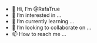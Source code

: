- 👋 Hi, I’m @RafaTrue
- 👀 I’m interested in ...
- 🌱 I’m currently learning ...
- 💞️ I’m looking to collaborate on ...
- 📫 How to reach me ...

<!---
RafaTrue/RafaTrue is a ✨ special ✨ repository because its `README.md` (this file) appears on your GitHub profile.
You can click the Preview link to take a look at your changes.
--->

